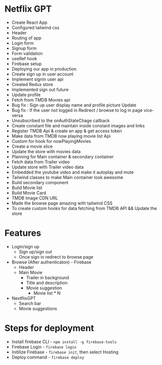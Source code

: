 # Netflix GPT

- Create React App
- Configured tailwind css
- Header
- Routing of app
- Login form
- Signup form
- Form validation
- useRef hook
- Firebase setup
- Deploying our app in production
- Create sign up in user account
- Implement signin user api
- Created Redux store
- Implemented sign out future
- Update profile
- Fetch from TMDB Movies api
- Bug fix : Sign up user display name and profile picture Update
- Bug fix : If the user not logged in Redirect / browse to log in page vice-versa
- Unsubscribed to the onAuthStateChage callback
- Create constant file and maintain inside constant images and links
- Register TMDB Api & create an app & get access token
- Make data from TMDB now playing movie list Api
- Custom for hook for nowPlayingMovies
- Create a movie slice
- Update the store with movies data
- Planning for Main container & secondary container
- Fetch data from Trailer video
- Update store with Trailer video data
- Embedded the youtube video and make it autoplay and mute
- Tailwind classes to make Main container look awesome
- Build secondary component
- Build Movie list
- Build Movie Card
- TMDB Image CDN URL
- Made the browse page amazing with tailwind CSS
- To create custom hooks for data fetching from TMDB API && Update the store

# Features

- Login/sign up
  - Sign up/sign out
  - Once sign in redirect to browse page
- Browse (After authenticaton) - Firebase
  - Header
  - Main Movie
    - Trailer in background
    - Title and description
    - Movie suggestion
      - Movie list \* N
- NextflixGPT
  - Search bar
  - Movie suggestions

# Steps for deployment

- Install firebase CLI - `npm install -g firebase-tools`
- Firebase Login - `firebase login`
- Initilize Firebase - `firebase init`, then select Hosting
- Deploy command - `firebase deploy`

